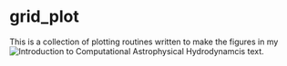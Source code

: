 # grid_plot

This is a collection of plotting routines written to make the figures
in my ![Introduction to Computational Astrophysical
Hydrodynamcis](https://github.com/Open-Astrophysics-Bookshelf/numerical_exercises)
text.

